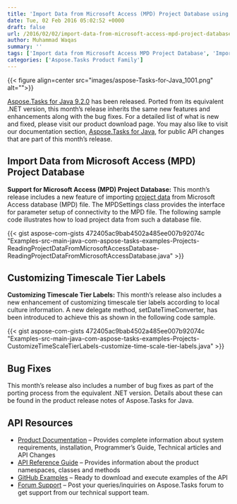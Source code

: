 ```yaml
---
title: 'Import Data from Microsoft Access (MPD) Project Database using Java'
date: Tue, 02 Feb 2016 05:02:52 +0000
draft: false
url: /2016/02/02/import-data-from-microsoft-access-mpd-project-database-using-java/
author: Muhammad Waqas
summary: ''
tags: ['Import data from Microsoft Access MPD Project Database', 'Import data from the MPD in Java', 'Java MS Project Library']
categories: ['Aspose.Tasks Product Family']
---
```




{{< figure align=center src="images/aspose-Tasks-for-Java_1001.png" alt="">}}


[Aspose.Tasks for Java 9.2.0][1] has been released. Ported from its equivalent .NET version, this month’s release inherits the same new features and enhancements along with the bug fixes. For a detailed list of what is new and fixed, please visit our product download page. You may also like to visit our documentation section, [Aspose.Tasks for Java][2], for public API changes that are part of this month’s release.

## Import Data from Microsoft Access (MPD) Project Database

**Support for Microsoft Access (MPD) Project Database:** This month’s release includes a new feature of importing [project data][3] from Microsoft Access database (MPD) file. The MPDSettings class provides the interface for parameter setup of connectivity to the MPD file. The following sample code illustrates how to load project data from such a database file.

{{< gist aspose-com-gists 472405ac9bab4502a485ee007b92074c "Examples-src-main-java-com-aspose-tasks-examples-Projects-ReadingProjectDataFromMicrosoftAccessDatabase-ReadingProjectDataFromMicrosoftAccessDatabase.java" >}}

## Customizing Timescale Tier Labels

**Customizing Timescale Tier Labels:** This month’s release also includes a new enhancement of customizing timescale tier labels according to local culture information. A new delegate method, setDateTimeConverter, has been introduced to achieve this as shown in the following code sample.

{{< gist aspose-com-gists 472405ac9bab4502a485ee007b92074c "Examples-src-main-java-com-aspose-tasks-examples-Projects-CustomizeTimeScaleTierLabels-customize-time-scale-tier-labels.java" >}}

## Bug Fixes

This month’s release also includes a number of bug fixes as part of the porting process from the equivalent .NET version. Details about these can be found in the product release notes of Aspose.Tasks for Java.

## API Resources

*   [Product Documentation][4] – Provides complete information about system requirements, installation, Programmer’s Guide, Technical articles and API Changes
*   [API Reference Guide][5] – Provides information about the product namespaces, classes and methods
*   [GitHub Examples][6] – Ready to download and execute examples of the API
*   [Forum Support][7] – Post your queries/inquiries on Aspose.Tasks forum to get support from our technical support team.




[1]: https://downloads.aspose.com/tasks/java
[2]: https://docs.aspose.com/
[3]: https://docs.aspose.com/display/tasksjava/Creating%2C+Reading+and+Saving+Projects#Creating,ReadingandSavingProjects-ReadingaProjectFile
[4]: http://docs.aspose.com/display/tasksjava
[5]: https://apireference.aspose.com/java/tasks
[6]: https://github.com/asposetasks/Aspose_TASKS_Java
[7]: http://forum.aspose.com




